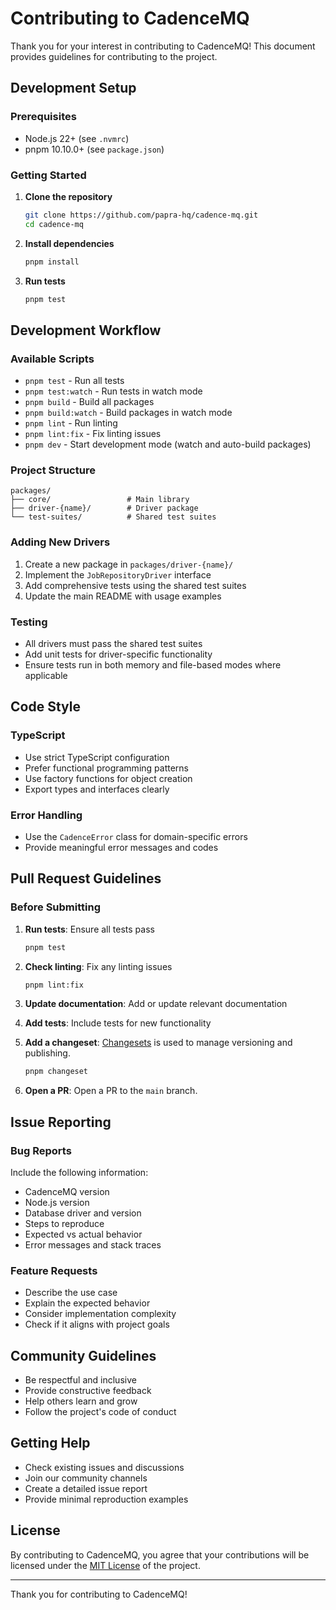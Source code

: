 # Contributing to CadenceMQ

Thank you for your interest in contributing to CadenceMQ! This document provides guidelines for contributing to the project.

## Development Setup

### Prerequisites

- Node.js 22+ (see `.nvmrc`)
- pnpm 10.10.0+ (see `package.json`)

### Getting Started

1. **Clone the repository**
   ```bash
   git clone https://github.com/papra-hq/cadence-mq.git
   cd cadence-mq
   ```

2. **Install dependencies**
   ```bash
   pnpm install
   ```

3. **Run tests**
   ```bash
   pnpm test
   ```

## Development Workflow

### Available Scripts

- `pnpm test` - Run all tests
- `pnpm test:watch` - Run tests in watch mode
- `pnpm build` - Build all packages
- `pnpm build:watch` - Build packages in watch mode
- `pnpm lint` - Run linting
- `pnpm lint:fix` - Fix linting issues
- `pnpm dev` - Start development mode (watch and auto-build packages)

### Project Structure

```
packages/
├── core/                 # Main library
├── driver-{name}/        # Driver package
└── test-suites/          # Shared test suites
```

### Adding New Drivers

1. Create a new package in `packages/driver-{name}/`
2. Implement the `JobRepositoryDriver` interface
3. Add comprehensive tests using the shared test suites
4. Update the main README with usage examples

### Testing

- All drivers must pass the shared test suites
- Add unit tests for driver-specific functionality
- Ensure tests run in both memory and file-based modes where applicable

## Code Style

### TypeScript

- Use strict TypeScript configuration
- Prefer functional programming patterns
- Use factory functions for object creation
- Export types and interfaces clearly

### Error Handling

- Use the `CadenceError` class for domain-specific errors
- Provide meaningful error messages and codes

## Pull Request Guidelines

### Before Submitting

1. **Run tests**: Ensure all tests pass
   ```bash
   pnpm test
   ```

2. **Check linting**: Fix any linting issues
   ```bash
   pnpm lint:fix
   ```

3. **Update documentation**: Add or update relevant documentation

4. **Add tests**: Include tests for new functionality

5. **Add a changeset**: [Changesets](https://github.com/changesets/changesets) is used to manage versioning and publishing.
   ```bash
   pnpm changeset
   ```
6. **Open a PR**: Open a PR to the `main` branch.

## Issue Reporting

### Bug Reports

Include the following information:
- CadenceMQ version
- Node.js version
- Database driver and version
- Steps to reproduce
- Expected vs actual behavior
- Error messages and stack traces

### Feature Requests

- Describe the use case
- Explain the expected behavior
- Consider implementation complexity
- Check if it aligns with project goals

## Community Guidelines

- Be respectful and inclusive
- Provide constructive feedback
- Help others learn and grow
- Follow the project's code of conduct

## Getting Help

- Check existing issues and discussions
- Join our community channels
- Create a detailed issue report
- Provide minimal reproduction examples

## License

By contributing to CadenceMQ, you agree that your contributions will be licensed under the [MIT License](./LICENSE) of the project.

---

Thank you for contributing to CadenceMQ! 